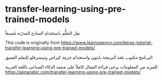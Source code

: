 # transfer-learning-using-pre-trained-models
نقل التعلُّم باستخدام النماذج المدرّبة مُسبقاً

This code is originally from https://www.learnopencv.com/keras-tutorial-transfer-learning-using-pre-trained-models/

البرنامج مكتوب بلغة البرمجة بايثون واستخدام حزمة كيراس وتينسرفلو للتعلم العميق

للمزيد من المعلومات يرجى قراءة المقال كاملاً على منصة الذكاء الصناعي باللغة العربية https://aiinarabic.com/transfer-learning-using-pre-trained-models/
